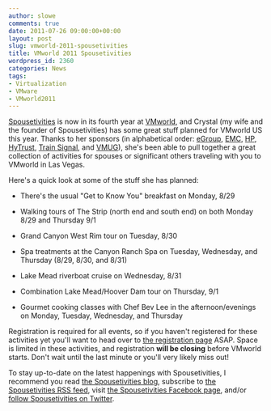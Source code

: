 ```yaml
---
author: slowe
comments: true
date: 2011-07-26 09:00:00+00:00
layout: post
slug: vmworld-2011-spousetivities
title: VMworld 2011 Spousetivities
wordpress_id: 2360
categories: News
tags:
- Virtualization
- VMware
- VMworld2011
---
```


[Spousetivities](http://spousetivities.com/) is now in its fourth year at [VMworld](http://www.vmworld.com/), and Crystal (my wife and the founder of Spousetivities) has some great stuff planned for VMworld US this year. Thanks to her sponsors (in alphabetical order: [eGroup](http://www.egroup-us.com/), [EMC](http://www.emc.com/), [HP](http://www.hp.com/), [HyTrust](http://www.hytrust.com/), [Train Signal](http://www.trainsignal.com/), and [VMUG](http://www.vmug.com/)), she's been able to pull together a great collection of activities for spouses or significant others traveling with you to VMworld in Las Vegas.

Here's a quick look at some of the stuff she has planned:

* There's the usual "Get to Know You" breakfast on Monday, 8/29

* Walking tours of The Strip (north end and south end) on both Monday 8/29 and Thursday 9/1

* Grand Canyon West Rim tour on Tuesday, 8/30

* Spa treatments at the Canyon Ranch Spa on Tuesday, Wednesday, and Thursday (8/29, 8/30, and 8/31)

* Lake Mead riverboat cruise on Wednesday, 8/31

* Combination Lake Mead/Hoover Dam tour on Thursday, 9/1

* Gourmet cooking classes with Chef Bev Lee in the afternoon/evenings on Monday, Tuesday, Wednesday, and Thursday

Registration is required for all events, so if you haven't registered for these activities yet you'll want to head over to [the registration page](http://vmworld2011spousetivities.eventbrite.com/) ASAP. Space is limited in these activities, and registration **will be closing** before VMworld starts. Don't wait until the last minute or you'll very likely miss out!

To stay up-to-date on the latest happenings with Spousetivities, I recommend you read [the Spousetivities blog](http://spousetivities.com/), subscribe to [the Spousetivities RSS feed](http://spousetivities.com/?feed=rss2), visit [the Spousetivities Facebook page](http://www.facebook.com/Spousetivities), and/or [follow Spousetivities on Twitter](http://twitter.com/Spousetivities/).
